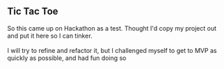 ## Tic Tac Toe

So this came up on Hackathon as a test. Thought I'd copy my project out and put it here so I can tinker. 
<br>
<br>
I will try to refine and refactor it, but I challenged myself to get to MVP as quickly as possible, and had fun doing so